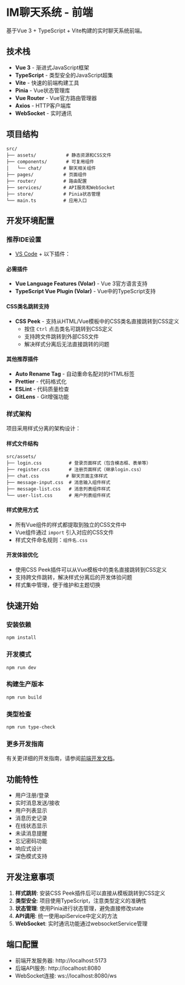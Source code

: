 # IM聊天系统 - 前端

基于Vue 3 + TypeScript + Vite构建的实时聊天系统前端。

## 技术栈

- **Vue 3** - 渐进式JavaScript框架
- **TypeScript** - 类型安全的JavaScript超集
- **Vite** - 快速的前端构建工具
- **Pinia** - Vue状态管理库
- **Vue Router** - Vue官方路由管理器
- **Axios** - HTTP客户端库
- **WebSocket** - 实时通讯

## 项目结构

```
src/
├── assets/           # 静态资源和CSS文件
├── components/       # 可复用组件
│   └── chat/        # 聊天相关组件
├── pages/           # 页面组件
├── router/          # 路由配置
├── services/        # API服务和WebSocket
├── store/           # Pinia状态管理
└── main.ts          # 应用入口
```

## 开发环境配置

### 推荐IDE设置

- [VS Code](https://code.visualstudio.com/) + 以下插件：

#### 必需插件
- **Vue Language Features (Volar)** - Vue 3官方语言支持
- **TypeScript Vue Plugin (Volar)** - Vue中的TypeScript支持

#### CSS类名跳转支持
- **CSS Peek** - 支持从HTML/Vue模板中的CSS类名直接跳转到CSS定义
  - 按住 `Ctrl` 点击类名可跳转到CSS定义
  - 支持跨文件跳转到外部CSS文件
  - 解决样式分离后无法直接跳转的问题

#### 其他推荐插件
- **Auto Rename Tag** - 自动重命名配对的HTML标签
- **Prettier** - 代码格式化
- **ESLint** - 代码质量检查
- **GitLens** - Git增强功能

### 样式架构

项目采用样式分离的架构设计：

#### 样式文件结构
```
src/assets/
├── login.css          # 登录页面样式（包含模态框、表单等）
├── register.css       # 注册页面样式（继承login.css）
├── chat.css          # 聊天页面主体样式
├── message-input.css  # 消息输入组件样式
├── message-list.css   # 消息列表组件样式
└── user-list.css      # 用户列表组件样式
```

#### 样式使用方式
- 所有Vue组件的样式都提取到独立的CSS文件中
- Vue组件通过 `import` 引入对应的CSS文件
- 样式文件命名规则：`组件名.css`

#### 开发体验优化
- 使用CSS Peek插件可以从Vue模板中的类名直接跳转到CSS定义
- 支持跨文件跳转，解决样式分离后的开发体验问题
- 样式集中管理，便于维护和主题切换

## 快速开始

### 安装依赖
```bash
npm install
```

### 开发模式
```bash
npm run dev
```

### 构建生产版本
```bash
npm run build
```

### 类型检查
```bash
npm run type-check
```

### 更多开发指南
有关更详细的开发指南，请参阅[前端开发文档](DEVELOPMENT.md)。

## 功能特性

- 用户注册/登录
- 实时消息发送/接收
- 用户列表显示
- 消息历史记录
- 在线状态显示
- 未读消息提醒
- 忘记密码功能
- 响应式设计
- 深色模式支持

## 开发注意事项

1. **样式跳转**: 安装CSS Peek插件后可以直接从模板跳转到CSS定义
2. **类型安全**: 项目使用TypeScript，注意类型定义的准确性
3. **状态管理**: 使用Pinia进行状态管理，避免直接修改state
4. **API调用**: 统一使用apiService中定义的方法
5. **WebSocket**: 实时通讯功能通过websocketService管理

## 端口配置

- 前端开发服务器: http://localhost:5173
- 后端API服务: http://localhost:8080
- WebSocket连接: ws://localhost:8080/ws